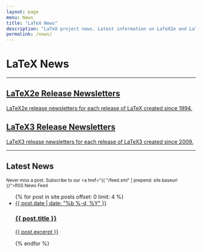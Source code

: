 ```yaml
---
layout: page
menu: News
title: "LaTeX News"
description: "LaTeX project news. Latest information on LaTeX2e and LaTeX3. Learn about the latest LaTeX books, publications, videos, tutorials, etc."
permalink: /news/
---
```


# LaTeX News

<hr>
<div class="row teaser">
  <section class="col cell1of2">
    <a href="{{site.baseurl}}/news/latex2e-news/">
      <h2>LaTeX2e Release Newsletters</h2>
      <p>LaTeX2e release newsletters for each release of LaTeX created since 1994.</p>
    </a>
  </section>
  <section class="col cell1of2">
    <a href="{{site.baseurl}}/news/latex3-news/">
      <h2>LaTeX3 Release Newsletters</h2>
      <p>LaTeX3 release newsletters for each release of LaTeX3 created since 2009.</p>
    </a>
  </section>
</div>
<hr>

## Latest News

<small>Never miss a post. Subscribe to our <a href="{{ "/feed.xml" | prepend: site.baseurl }}"><span class="fa fa-rss-square"></span>RSS News Feed</a></small>

<ul class="news-posts">
  {% for post in site.posts offset: 0 limit: 4 %}
  <li>
    <a href="{{ site.baseurl }}{{ post.url }}">
      <span class="post-date">{{ post.date | date: "%b %-d, %Y" }}</span>
      <h3>{{ post.title }}</h3>
      <p>{{ post.excerpt }}</p>
    </a>
  </li>
  {% endfor %}
</ul>
